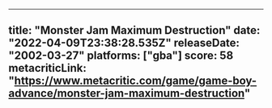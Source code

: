
---
title: "Monster Jam Maximum Destruction"
date: "2022-04-09T23:38:28.535Z"
releaseDate: "2002-03-27"
platforms: ["gba"]
score: 58
metacriticLink: "https://www.metacritic.com/game/game-boy-advance/monster-jam-maximum-destruction"
---

